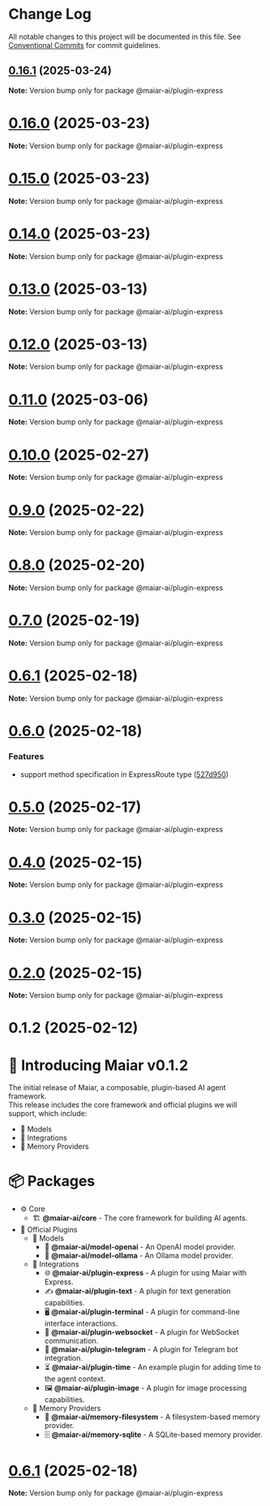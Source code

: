 # Change Log

All notable changes to this project will be documented in this file.
See [Conventional Commits](https://conventionalcommits.org) for commit guidelines.

## [0.16.1](https://github.com/UraniumCorporation/maiar-ai/compare/v0.16.0...v0.16.1) (2025-03-24)

**Note:** Version bump only for package @maiar-ai/plugin-express

# [0.16.0](https://github.com/UraniumCorporation/maiar-ai/compare/v0.15.0...v0.16.0) (2025-03-23)

**Note:** Version bump only for package @maiar-ai/plugin-express

# [0.15.0](https://github.com/UraniumCorporation/maiar-ai/compare/v0.14.0...v0.15.0) (2025-03-23)

**Note:** Version bump only for package @maiar-ai/plugin-express

# [0.14.0](https://github.com/UraniumCorporation/maiar-ai/compare/v0.13.0...v0.14.0) (2025-03-23)

**Note:** Version bump only for package @maiar-ai/plugin-express

# [0.13.0](https://github.com/UraniumCorporation/maiar-ai/compare/v0.12.0...v0.13.0) (2025-03-13)

**Note:** Version bump only for package @maiar-ai/plugin-express

# [0.12.0](https://github.com/UraniumCorporation/maiar-ai/compare/v0.11.0...v0.12.0) (2025-03-13)

**Note:** Version bump only for package @maiar-ai/plugin-express

# [0.11.0](https://github.com/UraniumCorporation/maiar-ai/compare/v0.10.0...v0.11.0) (2025-03-06)

**Note:** Version bump only for package @maiar-ai/plugin-express

# [0.10.0](https://github.com/UraniumCorporation/maiar-ai/compare/v0.9.0...v0.10.0) (2025-02-27)

**Note:** Version bump only for package @maiar-ai/plugin-express

# [0.9.0](https://github.com/UraniumCorporation/maiar-ai/compare/v0.8.0...v0.9.0) (2025-02-22)

**Note:** Version bump only for package @maiar-ai/plugin-express

# [0.8.0](https://github.com/UraniumCorporation/maiar-ai/compare/v0.7.0...v0.8.0) (2025-02-20)

**Note:** Version bump only for package @maiar-ai/plugin-express

# [0.7.0](https://github.com/UraniumCorporation/maiar-ai/compare/v0.6.1...v0.7.0) (2025-02-19)

**Note:** Version bump only for package @maiar-ai/plugin-express

# [0.6.1](https://github.com/UraniumCorporation/maiar-ai/compare/v0.6.0...v0.6.1) (2025-02-18)

**Note:** Version bump only for package @maiar-ai/plugin-express

# [0.6.0](https://github.com/UraniumCorporation/maiar-ai/compare/v0.5.0...v0.6.0) (2025-02-18)

### Features

- support method specification in ExpressRoute type ([527d950](https://github.com/UraniumCorporation/maiar-ai/commit/527d95054e00bfbf66b2480af933cb9098913aba))

# [0.5.0](https://github.com/UraniumCorporation/maiar-ai/compare/v0.4.0...v0.5.0) (2025-02-17)

**Note:** Version bump only for package @maiar-ai/plugin-express

# [0.4.0](https://github.com/UraniumCorporation/maiar-ai/compare/v0.3.0...v0.4.0) (2025-02-15)

**Note:** Version bump only for package @maiar-ai/plugin-express

# [0.3.0](https://github.com/UraniumCorporation/maiar-ai/compare/v0.2.0...v0.3.0) (2025-02-15)

**Note:** Version bump only for package @maiar-ai/plugin-express

# [0.2.0](https://github.com/UraniumCorporation/maiar-ai/compare/v0.1.2...v0.2.0) (2025-02-15)

**Note:** Version bump only for package @maiar-ai/plugin-express

# 0.1.2 (2025-02-12)

# 🎉 Introducing Maiar v0.1.2

The initial release of Maiar, a composable, plugin-based AI agent framework.  
This release includes the core framework and official plugins we will support, which include:

- 🧠 Models
- 🔌 Integrations
- 💾 Memory Providers

# 📦 Packages

- ⚙️ Core
  - 🏗 **@maiar-ai/core** - The core framework for building AI agents.
- 🔌 Official Plugins
  - 🧠 Models
    - 🤖 **@maiar-ai/model-openai** - An OpenAI model provider.
    - 🦙 **@maiar-ai/model-ollama** - An Ollama model provider.
  - 🔗 Integrations
    - 🌐 **@maiar-ai/plugin-express** - A plugin for using Maiar with Express.
    - ✍️ **@maiar-ai/plugin-text** - A plugin for text generation capabilities.
    - 🖥️ **@maiar-ai/plugin-terminal** - A plugin for command-line interface interactions.
    - 🔄 **@maiar-ai/plugin-websocket** - A plugin for WebSocket communication.
    - 📩 **@maiar-ai/plugin-telegram** - A plugin for Telegram bot integration.
    - ⏳ **@maiar-ai/plugin-time** - An example plugin for adding time to the agent context.
    - 🖼️ **@maiar-ai/plugin-image** - A plugin for image processing capabilities.
  - 💾 Memory Providers
    - 📂 **@maiar-ai/memory-filesystem** - A filesystem-based memory provider.
    - 🗄️ **@maiar-ai/memory-sqlite** - A SQLite-based memory provider.

# [0.6.1](https://github.com/UraniumCorporation/maiar-ai/compare/v0.6.0...v0.6.1) (2025-02-18)

**Note:** Version bump only for package @maiar-ai/plugin-express

